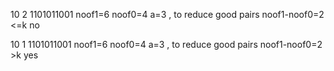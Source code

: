 10 2
1101011001
noof1=6 noof0=4 a=3 , to reduce good pairs
noof1-noof0=2 <=k    no


10 1
1101011001
noof1=6 noof0=4 a=3 , to reduce good pairs
noof1-noof0=2 >k    yes